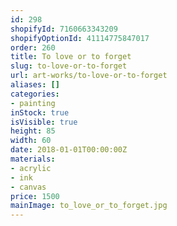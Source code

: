 ```yaml
---
id: 298
shopifyId: 7160663343209
shopifyOptionId: 41114775847017
order: 260
title: To love or to forget
slug: to-love-or-to-forget
url: art-works/to-love-or-to-forget
aliases: []
categories:
- painting
inStock: true
isVisible: true
height: 85
width: 60
date: 2018-01-01T00:00:00Z
materials:
- acrylic
- ink
- canvas
price: 1500
mainImage: to_love_or_to_forget.jpg
---
```

